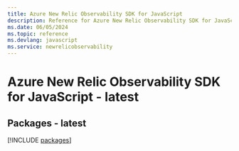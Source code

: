 ```yaml
---
title: Azure New Relic Observability SDK for JavaScript
description: Reference for Azure New Relic Observability SDK for JavaScript
ms.date: 06/05/2024
ms.topic: reference
ms.devlang: javascript
ms.service: newrelicobservability
---
```

# Azure New Relic Observability SDK for JavaScript - latest
## Packages - latest
[!INCLUDE [packages](new-relic-observability-index.md)]
